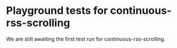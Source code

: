 # Playground tests for continuous-rss-scrolling
We are still awaiting the first test run for continuous-rss-scrolling.
